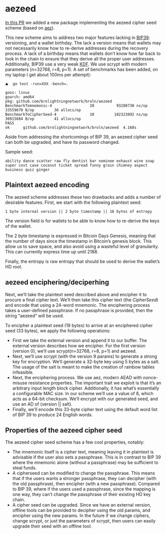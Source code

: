 # aezeed

[In this PR](https://github.com/brolightningnetwork/broln/pull/773) we added a new package implementing the aezeed cipher
seed scheme (based on [aez](http://web.cs.ucdavis.edu/~rogaway/aez/)).

This new scheme aims to address
two major features lacking in [BIP39](https://github.com/bitcoin/bips/blob/master/bip-0039.mediawiki): versioning, and a
wallet birthday. The lack a version means that wallets may not
necessarily know how to re-derive addresses during the recovery
process. A lack of a birthday means that wallets don’t know how far
back to look in the chain to ensure that they derive all the proper
user addresses. Additionally, BIP39 use a very weak [KDF](https://en.wikipedia.org/wiki/Key_derivation_function). We use
scrypt with modern parameters (n=32768, r=8, p=1). A set of benchmarks has
been added, on my laptop I get about 100ms per attempt):

```shell
⛰  go test -run=XXX -bench=.

goos: linux
goarch: amd64
pkg: github.com/brolightningnetwork/broln/aezeed
BenchmarkTomnemonic-4                 20          93280730 ns/op        33559670 B/op         36 allocs/op
BenchmarkToCipherSeed-4               10         102323892 ns/op        36915684 B/op         41 allocs/op
PASS
ok      github.com/brolightningnetwork/broln/aezeed  4.168s
```

Aside from addressing the shortcomings of BIP 39, an aezeed cipher seed
can both be upgraded, and have its password changed.

Sample seed:

```text
ability dance scatter raw fly dentist bar nominee exhaust wine snap super cost case coconut ticket spread funny grain chimney aspect business quiz ginger
```

## Plaintext aezeed encoding

The aezeed scheme addresses these two drawbacks and adds a number of
desirable features. First, we start with the following plaintext seed:

```text
1 byte internal version || 2 byte timestamp || 16 bytes of entropy
```

The version field is for wallets to be able to know how to re-derive
the keys of the wallet.

The 2 byte timestamp is expressed in Bitcoin Days Genesis, meaning that
the number of days since the timestamp in Bitcoin’s genesis block. This
allow us to save space, and also avoid using a wasteful level of
granularity. This can currently express time up until 2188.

Finally, the entropy is raw entropy that should be used to derive the
wallet’s HD root.

## aezeed enciphering/deciperhing

Next, we’ll take the plaintext seed described above and encipher it to
procure a final cipher text. We’ll then take this cipher text (the
_CipherSeed_) and encode that using a 24-word mnemonic. The enciphering
process takes a user-defined passphrase. If no passphrase is provided,
then the string “aezeed” will be used.

To encipher a plaintext seed (19 bytes) to arrive at an enciphered
cipher seed (33 bytes), we apply the following operations:

* First we take the external version and append it to our buffer. The
external version describes how we encipher. For the first version
(version 0), we’ll use scrypt(n=32768, r=8, p=1) and aezeed.
* Next, we’ll use scrypt (with the version 9 params) to generate a
strong key for encryption. We’ll generate a 32-byte key using 5 bytes
as a salt. The usage of the salt is meant to make the creation of
rainbow tables infeasible.
* Next, the enciphering process. We use aez, modern AEAD with
nonce-misuse resistance properties. The important trait we exploit is
that it’s an arbitrary input length block cipher. Additionally, it
has what’s essentially a configurable MAC size. In our scheme we’ll use
a value of 8, which acts as a 64-bit checksum. We’ll encrypt with our
generated seed, and use an AD of (version || salt).
* Finally, we’ll encode this 33-byte cipher text using the default
word list of BIP 39 to produce 24 English words.

## Properties of the aezeed cipher seed

The aezeed cipher seed scheme has a few cool properties, notably:

* The mnemonic itself is a cipher text, meaning leaving it in
plaintext is advisable if the user also sets a passphrase. This is in
contrast to BIP 39 where the mnemonic alone (without a passphrase) may
be sufficient to steal funds.
* A cipherseed can be modified to change the passphrase. This
means that if the users wants a stronger passphrase, they can decipher
(with the old passphrase), then encipher (with a new passphrase).
Compared to BIP 39, where if the users used a passphrase, since the
mapping is one way, they can’t change the passphrase of their existing
HD key chain.
* A cipher seed can be upgraded. Since we have an external version,
offline tools can be provided to decipher using the old params, and
encipher using the new params. In the future if we change ciphers,
change scrypt, or just the parameters of scrypt, then users can easily
upgrade their seed with an offline tool.
